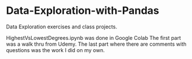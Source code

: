 # Data-Exploration-with-Pandas
Data Exploration exercises and class projects.

HighestVsLowestDegrees.ipynb was done in Google Colab
The first part was a walk thru from Udemy. The last part where there are comments with questions was the work I did on my own.
